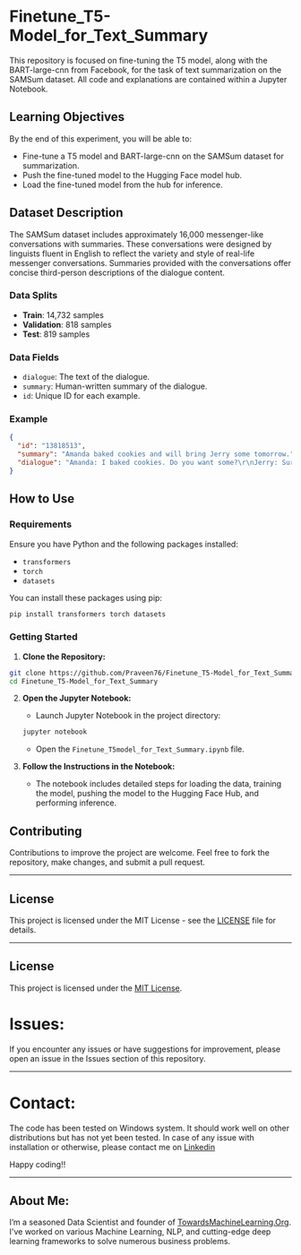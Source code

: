 # Finetune_T5-Model_for_Text_Summary


This repository is focused on fine-tuning the T5 model, along with the BART-large-cnn from Facebook, for the task of text summarization on the SAMSum dataset. All code and explanations are contained within a Jupyter Notebook.

## Learning Objectives

By the end of this experiment, you will be able to:
- Fine-tune a T5 model and BART-large-cnn on the SAMSum dataset for summarization.
- Push the fine-tuned model to the Hugging Face model hub.
- Load the fine-tuned model from the hub for inference.

## Dataset Description

The SAMSum dataset includes approximately 16,000 messenger-like conversations with summaries. These conversations were designed by linguists fluent in English to reflect the variety and style of real-life messenger conversations. Summaries provided with the conversations offer concise third-person descriptions of the dialogue content.

### Data Splits
- **Train**: 14,732 samples
- **Validation**: 818 samples
- **Test**: 819 samples

### Data Fields
- `dialogue`: The text of the dialogue.
- `summary`: Human-written summary of the dialogue.
- `id`: Unique ID for each example.

### Example
```json
{
  "id": "13818513",
  "summary": "Amanda baked cookies and will bring Jerry some tomorrow.",
  "dialogue": "Amanda: I baked cookies. Do you want some?\r\nJerry: Sure!\r\nAmanda: I'll bring you tomorrow :-)"
}
```

## How to Use

### Requirements
Ensure you have Python and the following packages installed:
- `transformers`
- `torch`
- `datasets`

You can install these packages using pip:
```bash
pip install transformers torch datasets
```

### Getting Started

1. **Clone the Repository:**
```bash
git clone https://github.com/Praveen76/Finetune_T5-Model_for_Text_Summary.git
cd Finetune_T5-Model_for_Text_Summary
```

2. **Open the Jupyter Notebook:**
   - Launch Jupyter Notebook in the project directory:
   ```bash
   jupyter notebook
   ```
   - Open the `Finetune_T5model_for_Text_Summary.ipynb` file.

3. **Follow the Instructions in the Notebook:**
   - The notebook includes detailed steps for loading the data, training the model, pushing the model to the Hugging Face Hub, and performing inference.

## Contributing

Contributions to improve the project are welcome. Feel free to fork the repository, make changes, and submit a pull request.

---

## License

This project is licensed under the MIT License - see the [LICENSE](LICENSE.md) file for details.

---

## License

This project is licensed under the [MIT License](LICENSE).

# Issues:
If you encounter any issues or have suggestions for improvement, please open an issue in the Issues section of this repository.

---

# Contact:
The code has been tested on Windows system. It should work well on other distributions but has not yet been tested. In case of any issue with installation or otherwise, please contact me on [Linkedin](https://www.linkedin.com/in/praveen-kumar-anwla-49169266/)

Happy coding!!

---
## **About Me**:
I’m a seasoned Data Scientist and founder of [TowardsMachineLearning.Org](https://towardsmachinelearning.org/). I've worked on various Machine Learning, NLP, and cutting-edge deep learning frameworks to solve numerous business problems.
